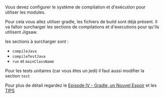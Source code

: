 Vous devez configurer le système de compilation et d'exécution pour utiliser les modules.

Pour cela vous allez utiliser gradle, les fichiers de build sont déjà présent.
Il va falloir surcharger les sections de compilations et d'executions pour qu'ils utilisent Jigsaw.


les sections à surcharger sont :

 * `compileJava`
 * `compileTestJava`
 * `run` et `mainClassName`
 
Pour les tests unitaires (car vous êtes un jedi) il faut aussi modifier la section `test`

Pour plus de détail regardez le [Episode IV - Gradle, un Nouvel Espoir](https://mathieumure.github.io/devfest-nantes-jigsaw-docs/EPISODE_4.html) et les [TIPS](https://mathieumure.github.io/devfest-nantes-jigsaw-docs/TIPS.html)